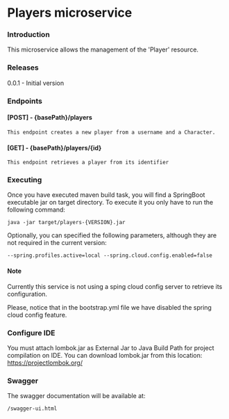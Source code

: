 Players microservice 
============================================

### Introduction

This microservice allows the management of the 'Player' resource. 

### Releases

0.0.1 - Initial version


### Endpoints

#### [POST] - {basePath}/players

	This endpoint creates a new player from a username and a Character.

#### [GET] - {basePath}/players/{id}

	This endpoint retrieves a player from its identifier 	


### Executing

Once you have executed maven build task, you will find a SpringBoot executable jar on target directory. To execute it you only have to run the following command:
		
	java -jar target/players-{VERSION}.jar

Optionally, you can specified the following parameters, although they are not required in the current version:

	--spring.profiles.active=local --spring.cloud.config.enabled=false
	

#### Note

Currently this service is not using a sping cloud config server to retrieve its configuration.

Please, notice that in the bootstrap.yml file we have disabled the spring cloud config feature.


### Configure IDE

You must attach lombok.jar as External Jar to Java Build Path for project compilation on IDE. 
You can download lombok.jar from this location: https://projectlombok.org/ 


### Swagger

The swagger documentation will be available at:

	/swagger-ui.html
	
